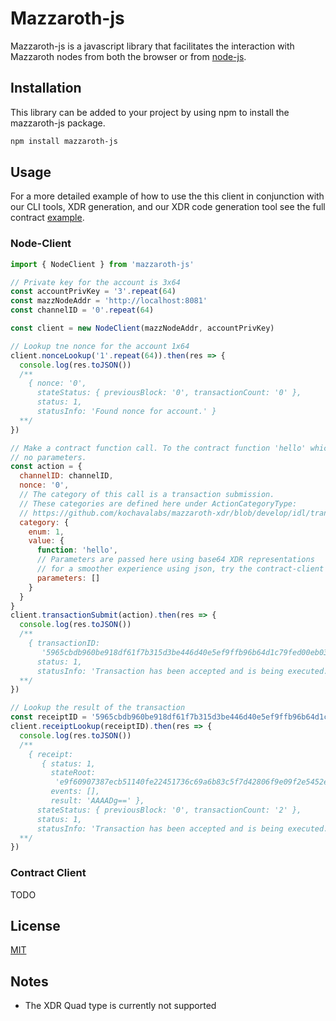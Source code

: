 # Mazzaroth-js

Mazzaroth-js is a javascript library that facilitates the interaction with
Mazzaroth nodes from both the browser or from [node-js](https://nodejs.org/en/).

## Installation

This library can be added to your project by using npm to install the
mazzaroth-js package.

```bash
npm install mazzaroth-js
```

## Usage

For a more detailed example of how to use the this client in conjunction with
our CLI tools, XDR generation, and our XDR code generation tool see the full
contract [example](https://github.com/kochavalabs/full-contract-example).

### Node-Client

```js
import { NodeClient } from 'mazzaroth-js'

// Private key for the account is 3x64
const accountPrivKey = '3'.repeat(64)
const mazzNodeAddr = 'http://localhost:8081'
const channelID = '0'.repeat(64)

const client = new NodeClient(mazzNodeAddr, accountPrivKey)

// Lookup tne nonce for the account 1x64
client.nonceLookup('1'.repeat(64)).then(res => {
  console.log(res.toJSON())
  /**
    { nonce: '0',
      stateStatus: { previousBlock: '0', transactionCount: '0' },
      status: 1,
      statusInfo: 'Found nonce for account.' }
  **/
})

// Make a contract function call. To the contract function 'hello' which takes
// no parameters.
const action = {
  channelID: channelID,
  nonce: '0',
  // The category of this call is a transaction submission.
  // These categories are defined here under ActionCategoryType:
  // https://github.com/kochavalabs/mazzaroth-xdr/blob/develop/idl/transaction.x
  category: {
    enum: 1,
    value: {
      function: 'hello',
      // Parameters are passed here using base64 XDR representations
      // for a smoother experience using json, try the contract-client
      parameters: []
    }
  }
}
client.transactionSubmit(action).then(res => {
  console.log(res.toJSON())
  /**
    { transactionID:
       '5965cbdb960be918df61f7b315d3be446d40e5ef9ffb96b64d1c79fed00eb03f',
      status: 1,
      statusInfo: 'Transaction has been accepted and is being executed.' }
  **/
})

// Lookup the result of the transaction
const receiptID = '5965cbdb960be918df61f7b315d3be446d40e5ef9ffb96b64d1c79fed00eb03f'
client.receiptLookup(receiptID).then(res => {
  console.log(res.toJSON())
  /**
    { receipt:
       { status: 1,
         stateRoot:
          'e9f60907387ecb51140fe22451736c69a6b83c5f7d42806f9e09f2e5452ebd0e',
         events: [],
         result: 'AAAADg==' },
      stateStatus: { previousBlock: '0', transactionCount: '2' },
      status: 1,
      statusInfo: 'Transaction has been accepted and is being executed.' }
  **/
})
```

### Contract Client

TODO

## License

[MIT](https://choosealicense.com/licenses/mit/)

## Notes

- The XDR Quad type is currently not supported
